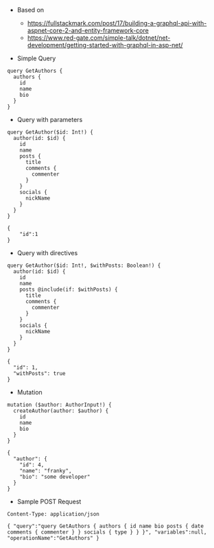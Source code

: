 ﻿* Based on
  * https://fullstackmark.com/post/17/building-a-graphql-api-with-aspnet-core-2-and-entity-framework-core
  * https://www.red-gate.com/simple-talk/dotnet/net-development/getting-started-with-graphql-in-asp-net/

* Simple Query

```
query GetAuthors {
  authors {
    id
    name
    bio
  }
}
```

* Query with parameters

```
query GetAuthor($id: Int!) {
  author(id: $id) {
    id
    name
    posts {
      title
      comments {
        commenter
      }
    }
    socials {
      nickName
    }
  }
}

{
    "id":1
}
```

* Query with directives

```
query GetAuthor($id: Int!, $withPosts: Boolean!) {
  author(id: $id) {
    id
    name 
    posts @include(if: $withPosts) {
      title
      comments {
        commenter
      }
    }
    socials {
      nickName
    }
  }
}

{
  "id": 1,
  "withPosts": true
}
```

* Mutation

```
mutation ($author: AuthorInput!) {
  createAuthor(author: $author) {
    id
    name
    bio
  }
}

{
  "author": {
    "id": 4,
    "name": "franky",
    "bio": "some developer"
  }
}
```

* Sample POST Request

```
Content-Type: application/json

{ "query":"query GetAuthors { authors { id name bio posts { date comments { commenter } } socials { type } } }", "variables":null, "operationName":"GetAuthors" }
```
